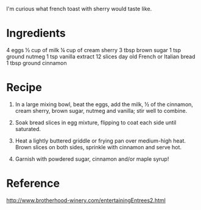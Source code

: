 I'm curious what french toast with sherry would taste like.

Ingredients
===========
4 eggs
½ cup of milk
¼ cup of cream sherry
3 tbsp brown sugar
1 tsp ground nutmeg
1 tsp vanilla extract
12 slices day old French or Italian bread
1 tbsp ground cinnamon

Recipe
======
1. In a large mixing bowl, beat the eggs, add the milk, ½ of the cinnamon, 
   cream sherry, brown sugar, nutmeg and vanilla; stir well to combine.

2. Soak bread slices in egg mixture, flipping to coat each side until 
   saturated.

3. Heat a lightly buttered griddle or frying pan over medium-high heat. Brown 
   slices on both sides, sprinkle with cinnamon and serve hot.

4. Garnish with powdered sugar, cinnamon and/or maple syrup!

Reference
=========
http://www.brotherhood-winery.com/entertainingEntrees2.html

